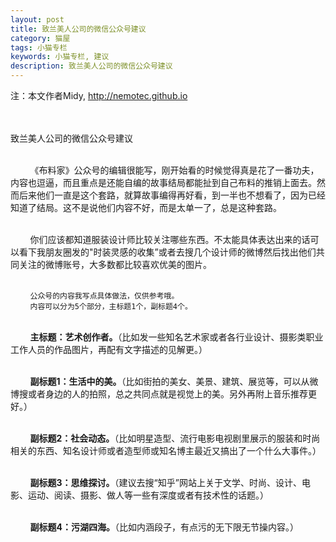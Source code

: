 ```yaml
---
layout: post
title: 致兰美人公司的微信公众号建议
category: 猫屋
tags: 小猫专栏
keywords: 小猫专栏, 建议
description: 致兰美人公司的微信公众号建议
---
```

注：本文作者Midy, http://nemotec.github.io  
&nbsp;  
&nbsp;  


致兰美人公司的微信公众号建议
&nbsp;  
&nbsp;  

&nbsp;&nbsp;&nbsp;&nbsp;&nbsp;&nbsp;&nbsp;&nbsp;《布料家》公众号的编辑很能写，刚开始看的时候觉得真是花了一番功夫，内容也逗逼，而且重点是还能自编的故事结局都能扯到自己布料的推销上面去。然而后来他们一直是这个套路，就算故事编得再好看，到一半也不想看了，因为已经知道了结局。这不是说他们内容不好，而是太单一了，总是这种套路。  
&nbsp;  

&nbsp;&nbsp;&nbsp;&nbsp;&nbsp;&nbsp;&nbsp;&nbsp;你们应该都知道服装设计师比较关注哪些东西。不太能具体表达出来的话可以看下我朋友圈发的"时装灵感的收集”或者去搜几个设计师的微博然后找出他们共同关注的微博账号，大多数都比较喜欢优美的图片。  
&nbsp;  

&nbsp;&nbsp;&nbsp;&nbsp;&nbsp;&nbsp;&nbsp;&nbsp;``公众号的内容我写点具体做法，仅供参考哦。``  
&nbsp;&nbsp;&nbsp;&nbsp;&nbsp;&nbsp;&nbsp;&nbsp;``内容可以分为5个部分，主标题1个，副标题4个。``  
&nbsp;  

&nbsp;&nbsp;&nbsp;&nbsp;&nbsp;&nbsp;&nbsp;&nbsp;**主标题：艺术创作者。**（比如发一些知名艺术家或者各行业设计、摄影类职业工作人员的作品图片，再配有文字描述的见解更。）  
&nbsp;  

&nbsp;&nbsp;&nbsp;&nbsp;&nbsp;&nbsp;&nbsp;&nbsp;**副标题1：生活中的美。**（比如街拍的美女、美景、建筑、展览等，可以从微博搜或者身边的人的拍照，总之共同点就是视觉上的美。另外再附上音乐推荐更好。）  
&nbsp;  

&nbsp;&nbsp;&nbsp;&nbsp;&nbsp;&nbsp;&nbsp;&nbsp;**副标题2：社会动态。**（比如明星造型、流行电影电视剧里展示的服装和时尚相关的东西、知名设计师或者造型师或知名博主最近又搞出了一个什么大事件。）  
&nbsp;  

&nbsp;&nbsp;&nbsp;&nbsp;&nbsp;&nbsp;&nbsp;&nbsp;**副标题3：思维探讨。**（建议去搜“知乎”网站上关于文学、时尚、设计、电影、运动、阅读、摄影、做人等一些有深度或者有技术性的话题。）  
&nbsp;  

&nbsp;&nbsp;&nbsp;&nbsp;&nbsp;&nbsp;&nbsp;&nbsp;**副标题4：污湖四海。**（比如内涵段子，有点污的无下限无节操内容。）  
&nbsp;  
